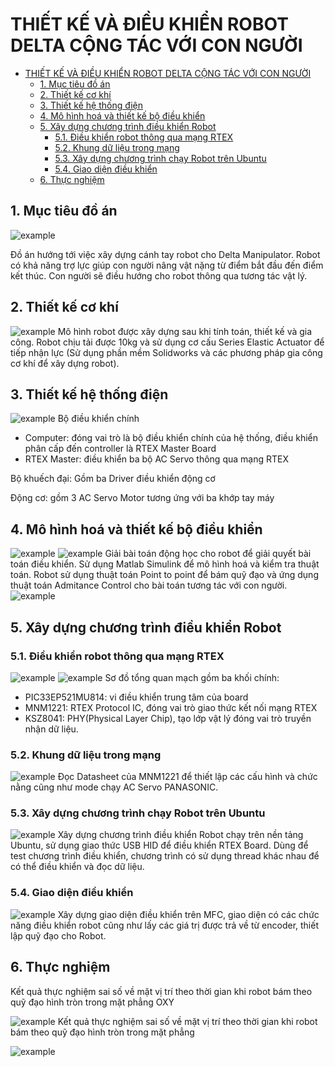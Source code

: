 



# THIẾT KẾ VÀ ĐIỀU KHIỂN ROBOT DELTA CỘNG TÁC VỚI CON NGƯỜI

- [THIẾT KẾ VÀ ĐIỀU KHIỂN ROBOT DELTA CỘNG TÁC VỚI CON NGƯỜI](#thiết-kế-và-điều-khiển-robot-delta-cộng-tác-với-con-người)
  - [1. Mục tiêu đồ án](#1-mục-tiêu-đồ-án)
  - [2. Thiết kế cơ khí](#2-thiết-kế-cơ-khí)
  - [3. Thiết kế hệ thống điện](#3-thiết-kế-hệ-thống-điện)
  - [4. Mô hình hoá và thiết kế bộ điều khiển](#4-mô-hình-hoá-và-thiết-kế-bộ-điều-khiển)
  - [5. Xây dựng chương trình điều khiển Robot](#5-xây-dựng-chương-trình-điều-khiển-robot)
    - [5.1. Điều khiển robot thông qua mạng RTEX](#51-điều-khiển-robot-thông-qua-mạng-rtex)
    - [5.2. Khung dữ liệu trong mạng](#52-khung-dữ-liệu-trong-mạng)
    - [5.3. Xây dựng chương trình chạy Robot trên Ubuntu](#53-xây-dựng-chương-trình-chạy-robot-trên-ubuntu)
    - [5.4. Giao diện điều khiển](#54-giao-diện-điều-khiển)
  - [6. Thực nghiệm](#6-thực-nghiệm)

## 1. Mục tiêu đồ án

![example](Image/Manpulator.png)

Đồ án hướng tới việc xây dựng cánh tay robot cho Delta Manipulator. Robot có khả năng trợ lực giúp con người nâng vật nặng từ điểm bắt đầu đến điểm kết thúc. Con người sẽ điều hướng cho robot thông qua tương tác vật lý.

## 2. Thiết kế cơ khí
![example](Image/Thucte.png)
Mô hình robot được xây dựng sau khi tính toán, thiết kế và gia công. Robot chịu tải được 10kg và sử dụng cơ cấu Series Elastic Actuator để tiếp nhận lực (Sử dụng phần mềm Solidworks và các phương pháp gia công cơ khí để xây dựng robot). 


## 3. Thiết kế hệ thống điện

![example](Image/Hethongdien.png)
Bộ điều khiển chính
- Computer: đóng vai trò là bộ điều khiển chính của hệ thống, điều khiển phân cấp đến controller là RTEX Master Board
- RTEX Master: điều khiển ba bộ AC Servo thông qua mạng RTEX

Bộ khuếch đại: Gồm ba Driver điều khiển động cơ

Động cơ: gồm 3 AC Servo Motor tương ứng với ba khớp tay máy

## 4. Mô hình hoá và thiết kế bộ điều khiển
![example](Image/Sodokhoi.png)
![example](Image/robot.png)
Giải bài toán động học cho robot để giải quyết bài toán điều khiển. Sử dụng Matlab Simulink để mô hình hoá và kiểm tra thuật toán.
Robot sử dụng thuật toán Point to point để bám quỹ đạo và ứng dụng thuật toán Admitance Control cho bài toán tương tác với con người.
![example](Image/Admitance.png)
## 5. Xây dựng chương trình điều khiển Robot
### 5.1. Điều khiển robot thông qua mạng RTEX
![example](Image/BoardRTEX.png)
![example](Image/RTEX.png)
Sơ đồ tổng quan mạch gồm ba khối chính:
- PIC33EP521MU814: vi điều khiển trung tâm của board
- MNM1221: RTEX Protocol IC, đóng vai trò giao thức kết nối mạng RTEX
- KSZ8041: PHY(Physical Layer Chip), tạo lớp vật lý đóng vai trò truyền nhận dữ liệu.

### 5.2. Khung dữ liệu trong mạng
![example](Image/Datasheet.png)
Đọc Datasheet của MNM1221 để thiết lập các cấu hình và chức nằng cũng như mode chạy AC Servo PANASONIC.
### 5.3. Xây dựng chương trình chạy Robot trên Ubuntu
![example](Image/Screen1.png)
Xây dựng chương trình điều khiển Robot chạy trên nền tảng Ubuntu, sử dụng giao thức USB HID để điều khiển RTEX Board. Dùng để test chương trình điều khiển, chương trình có sử dụng thread khác nhau để có thể điều khiển và đọc dữ liệu.

### 5.4. Giao diện điều khiển
![example](Image/Giaodien1.png)
Xây dựng giao diện điều khiển trên MFC, giao diện có các chức năng điều khiển robot cũng như lấy các giá trị được trả về từ encoder, thiết lập quỹ đạo cho Robot.

## 6. Thực nghiệm
Kết quả thực nghiệm sai số về mặt vị trí theo thời gian khi robot bám theo quỹ đạo hình tròn trong mặt phẳng OXY

![example](Image/Duongtron.png)
Kết quả thực nghiệm sai số về mặt vị trí theo thời gian khi robot bám theo quỹ đạo hình tròn trong mặt phẳng 

![example](Image/Duongtron1.png)